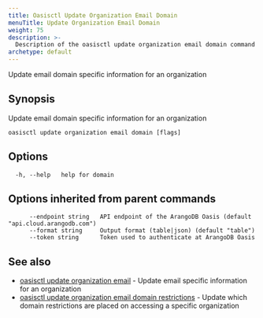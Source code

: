 ```yaml
---
title: Oasisctl Update Organization Email Domain
menuTitle: Update Organization Email Domain
weight: 75
description: >-
  Description of the oasisctl update organization email domain command
archetype: default
---
```

Update email domain specific information for an organization

## Synopsis

Update email domain specific information for an organization

```
oasisctl update organization email domain [flags]
```

## Options

```
  -h, --help   help for domain
```

## Options inherited from parent commands

```
      --endpoint string   API endpoint of the ArangoDB Oasis (default "api.cloud.arangodb.com")
      --format string     Output format (table|json) (default "table")
      --token string      Token used to authenticate at ArangoDB Oasis
```

## See also

* [oasisctl update organization email](update-organization-email.md)	 - Update email specific information for an organization
* [oasisctl update organization email domain restrictions](update-organization-email-domain-restrictions.md)	 - Update which domain restrictions are placed on accessing a specific organization

